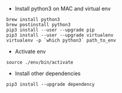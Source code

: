 - Install python3 on MAC and virtual env
``` 
brew install python3
brew postinstall python3
pip3 install --user --upgrade pip
pip3 install --user --upgrade virtualenv
virtualenv -p `which python3` path_to_env
``` 
- Activate env
``` 
source ./env/bin/activate
``` 
- Install other dependencies
``` 
pip3 install --upgrade dependency
``` 
